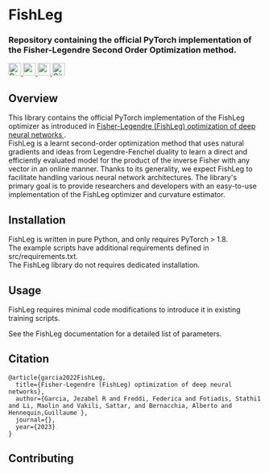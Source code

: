 <h1>FishLeg</h1>

<h3>Repository containing the official PyTorch implementation of the Fisher-Legendre Second Order Optimization method. </h3>

<p>
    <a href="https://mtkresearch.github.io/FishLeg/">
        <img alt="Documentation" src="https://img.shields.io/badge/documentation-informational?&style=for-the-badge&logo=read-the-docs" height=25>
    </a>
    <a href="https://github.com/mtkresearch/FishLeg/issues">
        <img src="https://img.shields.io/badge/technical%20support-red?style=for-the-badge&logo=github" height=25>
    </a>
    <a href="https://github.com/mtkresearch/FishLeg/issues">
        <img src="https://img.shields.io/badge/release-v1.0-blue?style=for-the-badge" height=25>
    </a>
    <a href="https://github.com/mtkresearch/FishLeg/blob/main/LICENSE">
        <img alt="GitHub" src="https://img.shields.io/badge/License-apache--2.0-red?style=for-the-badge" height=25>
    </a>
 <!--    [![arxiv.org](http://img.shields.io/badge/cs.CV-arXivnumber.svg)](https://openreview.net/pdf?id=c9lAOPvQHS)
    <a> -->
    </a>
</p>

## Overview
This library contains the official PyTorch implementation of the FishLeg optimizer as introduced in [Fisher-Legendre (FishLeg) optimization of deep neural networks ](https://openreview.net/pdf?id=c9lAOPvQHS).<br />
FishLeg is a learnt second-order optimization method that uses natural gradients and ideas from Legendre-Fenchel duality to learn a direct and efficiently evaluated model for the product of the inverse Fisher with any vector in an online manner. Thanks to its generality, we expect FishLeg to facilitate handling various neural network architectures. The library's primary goal is to provide researchers and developers with an easy-to-use implementation of the FishLeg optimizer and curvature estimator.
## Installation
FishLeg is written in pure Python, and only requires PyTorch > 1.8.<br />
The example scripts have additional requirements defined in src/requirements.txt.<br />
The FishLeg library do not requires dedicated installation. <br />

## Usage
FishLeg requires minimal code modifications to introduce it in existing training scripts. 

See the FishLeg documentation for a detailed list of parameters.
 

## Citation
```
@article{garcia2022FishLeg,
  title={Fisher-Legendre (FishLeg) optimization of deep neural networks},
  author={Garcia, Jezabel R and Freddi, Federica and Fotiadis, Stathi1 and Li, Maolin and Vakili, Sattar, and Bernacchia, Alberto and Hennequin,Guillaume },
  journal={},
  year={2023}
}
```

## Contributing
